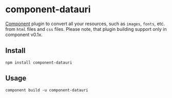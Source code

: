 # component-datauri

[Component](https://github.com/component/component) plugin to convert all your resources, such as `images`, `fonts`, etc. from `html` files and `css` files.
Please note, that plugin building support only in component v0.1x.

## Install


    npm install component-datauri


## Usage


    component build -u component-datauri
